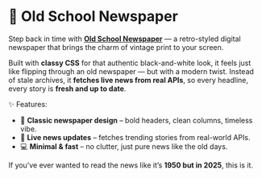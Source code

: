 # 📰 Old School Newspaper  

Step back in time with **[Old School Newspaper](https://oldschoolnewspaper.netlify.app/)** — a retro-styled digital newspaper that brings the charm of vintage print to your screen.  

Built with **classy CSS** for that authentic black-and-white look, it feels just like flipping through an old newspaper — but with a modern twist. Instead of stale archives, it **fetches live news from real APIs**, so every headline, every story is **fresh and up to date**.  

✨ Features:  
- 📜 **Classic newspaper design** – bold headers, clean columns, timeless vibe.  
- 🔗 **Live news updates** – fetches trending stories from real-world APIs.  
- 💻 **Minimal & fast** – no clutter, just pure news like the old days.  

If you’ve ever wanted to read the news like it’s **1950 but in 2025**, this is it.  

